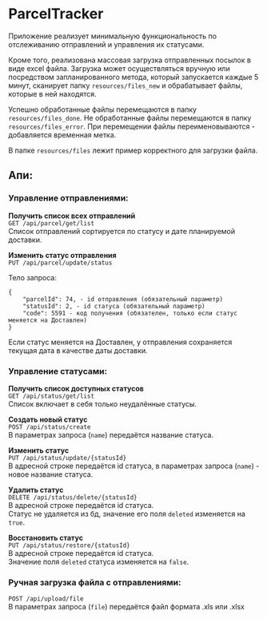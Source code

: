 # ParcelTracker

Приложение реализует минимальную функциональность по отслеживанию отправлений и управления их статусами.
  
Кроме того, реализована массовая загрузка отправленных посылок в виде excel файла.
Загрузка может осуществляться вручную или посредством запланированного метода, который запускается каждые 5 минут, сканирует папку `resources/files_new`
и обрабатывает файлы, которые в ней находятся.
  
Успешно обработанные файлы перемещаются в папку `resources/files_done`.
Не обработанные файлы перемещаются в папку `resources/files_error`.
При перемещении файлы переименовываются - добавляется временная метка.
  
В папке `resources/files` лежит пример корректного для загрузки файла.

## Апи:

### Управление отправлениями:  
**Получить список всех отправлений**  
`GET /api/parcel/get/list`  
Список отправлений сортируется по статусу и дате планируемой доставки.  
  
**Изменить статус отправления**  
`PUT /api/parcel/update/status`  
  
Тело запроса:  
```
{
    "parcelId": 74, - id отправления (обязательный параметр)
    "statusId": 2, - id статуса (обязательный параметр)
    "code": 5591 - код получения (обязателен, только если статус меняется на Доставлен)
}
```

Если статус меняется на Доставлен, у отправления сохраняется текущая дата в качестве даты доставки.  


### Управление статусами:  

**Получить список доступных статусов**  
`GET /api/status/get/list`  
Список включает в себя только неудалённые статусы.  
  
**Создать новый статус**  
`POST /api/status/create`  
В параметрах запроса (`name`) передаётся название статуса.  
  
**Изменить статус**  
`PUT /api/status/update/{statusId}`  
В адресной строке передаётся id статуса, в параметрах запроса (`name`) - новое название статуса.   
  
**Удалить статус**  
`DELETE /api/status/delete/{statusId}`  
В адресной строке передаётся id статуса.  
Статус не удаляется из бд, значение его поля `deleted` изменяется на `true`.  
  
**Восстановить статус**  
`PUT /api/status/restore/{statusId}`  
В адресной строке передаётся id статуса.  
Значение поля `deleted` статуса изменяется на `false`.  
  
### Ручная загрузка файла с отправлениями:  
`POST /api/upload/file`  
В параметрах запроса (`file`) передаётся файл формата .xls или .xlsx  



